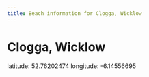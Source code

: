 ```yaml
---
title: Beach information for Clogga, Wicklow
---
```

# Clogga, Wicklow 

<div class="location-info">latitude: 52.76202474 longitude: -6.14556695</div>
<div id="met-eireann-warnings"></div>
<div></div>